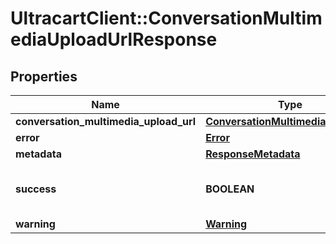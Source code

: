 # UltracartClient::ConversationMultimediaUploadUrlResponse

## Properties
Name | Type | Description | Notes
------------ | ------------- | ------------- | -------------
**conversation_multimedia_upload_url** | [**ConversationMultimediaUploadUrl**](ConversationMultimediaUploadUrl.md) |  | [optional] 
**error** | [**Error**](Error.md) |  | [optional] 
**metadata** | [**ResponseMetadata**](ResponseMetadata.md) |  | [optional] 
**success** | **BOOLEAN** | Indicates if API call was successful | [optional] 
**warning** | [**Warning**](Warning.md) |  | [optional] 


